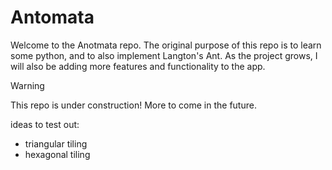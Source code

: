 # Antomata

Welcome to the Anotmata repo. The original purpose of this repo is to learn some python, and to also implement Langton's Ant. As the project grows, I will also be adding more features and functionality to the app.

> [!WARNING]
> This repo is under construction! More to come in the future.

ideas to test out:
- triangular tiling
- hexagonal tiling
